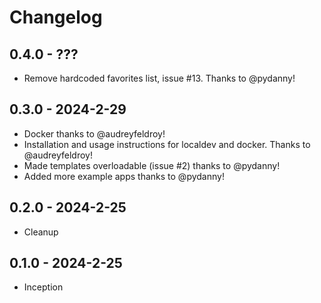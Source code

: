 # Changelog

## 0.4.0 - ???

- Remove hardcoded favorites list, issue #13. Thanks to @pydanny!

## 0.3.0 - 2024-2-29

- Docker thanks to @audreyfeldroy!
- Installation and usage instructions for localdev and docker. Thanks to @audreyfeldroy!
- Made templates overloadable (issue #2) thanks to @pydanny!
- Added more example apps thanks to @pydanny!

## 0.2.0 - 2024-2-25

- Cleanup

## 0.1.0 - 2024-2-25

- Inception
